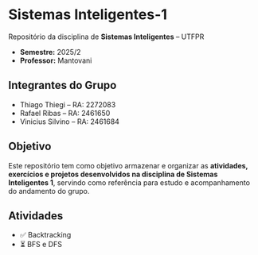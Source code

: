 # Sistemas Inteligentes-1

Repositório da disciplina de **Sistemas Inteligentes** – UTFPR  

- **Semestre:** 2025/2  
- **Professor:** Mantovani  

## Integrantes do Grupo  
- Thiago Thiegi – RA: 2272083  
- Rafael Ribas – RA: 2461650  
- Vinicius Silvino – RA: 2461684  

## Objetivo  
Este repositório tem como objetivo armazenar e organizar as **atividades, exercícios e projetos desenvolvidos na disciplina de Sistemas Inteligentes 1**, servindo como referência para estudo e acompanhamento do andamento do grupo.  

## Atividades  
- ✅ Backtracking  
- ⏳ BFS e DFS  
